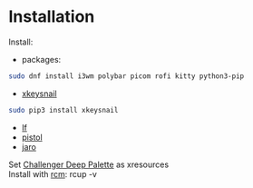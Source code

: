 # Installation

Install:  
* packages:
```bash
sudo dnf install i3wm polybar picom rofi kitty python3-pip
```
* [xkeysnail](https://github.com/mooz/xkeysnail)
```bash
sudo pip3 install xkeysnail
```
* [lf](https://github.com/gokcehan/lf)
* [pistol](https://github.com/doronbehar/pistol)
* [jaro](https://github.com/isamert/jaro) 

Set [Challenger Deep Palette](https://github.com/challenger-deep-theme/xresources) as xresources  
Install with [rcm](https://github.com/thoughtbot/rcm): rcup -v
